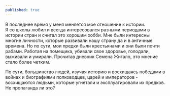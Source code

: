 ```yaml
---
published: true
---
```

В последнее время у меня меняется мое отношение к истории.<br> 
Я со школы любил и всегда интересовался разными периодами в истории стран и считал это хорошим хобби. Мне были интересны многие личности, которые развивали нашу страну да и в античные времена. Но по сути, мои предки были крестьянами и они были почти рабами. Работая на помещика, убивали свое здоровье, голодали, выживали и умирали. Прочитав дневник Семена Жигало, это мнение стало более четким.

По сути, большинство людей, изучая историю и восхищаясь победами в войнах и биографиями полководцев, царей и императоров - восхищаются людьми, которые угнетали и эксплуатировали их предков.<br>
Не пропаганда ли это?